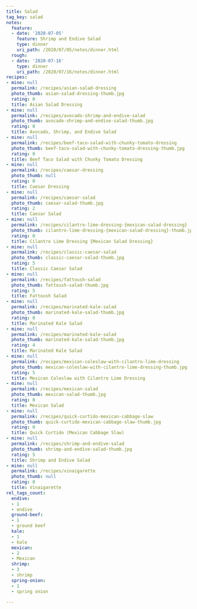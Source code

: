 ```yaml
---
title: Salad
tag_key: salad
notes:
  feature:
  - date: '2020-07-05'
    feature: Shrimp and Endive Salad
    type: dinner
    uri_path: /2020/07/05/notes/dinner.html
  rough:
  - date: '2020-07-16'
    type: dinner
    uri_path: /2020/07/16/notes/dinner.html
recipes:
- mine: null
  permalink: /recipes/asian-salad-dressing
  photo_thumb: asian-salad-dressing-thumb.jpg
  rating: 0
  title: Asian Salad Dressing
- mine: null
  permalink: /recipes/avocado-shrimp-and-endive-salad
  photo_thumb: avocado-shrimp-and-endive-salad-thumb.jpg
  rating: 0
  title: Avocado, Shrimp, and Endive Salad
- mine: null
  permalink: /recipes/beef-taco-salad-with-chunky-tomato-dressing
  photo_thumb: beef-taco-salad-with-chunky-tomato-dressing-thumb.jpg
  rating: 0
  title: Beef Taco Salad with Chunky Tomato Dressing
- mine: null
  permalink: /recipes/caesar-dressing
  photo_thumb: null
  rating: 0
  title: Caesar Dressing
- mine: null
  permalink: /recipes/caesar-salad
  photo_thumb: caesar-salad-thumb.jpg
  rating: 2
  title: Caesar Salad
- mine: null
  permalink: /recipes/cilantro-lime-dressing-{mexican-salad-dressing}
  photo_thumb: cilantro-lime-dressing-{mexican-salad-dressing}-thumb.jpg
  rating: 0
  title: Cilantro Lime Dressing {Mexican Salad Dressing}
- mine: null
  permalink: /recipes/classic-caesar-salad
  photo_thumb: classic-caesar-salad-thumb.jpg
  rating: 5
  title: Classic Caesar Salad
- mine: null
  permalink: /recipes/fattoush-salad
  photo_thumb: fattoush-salad-thumb.jpg
  rating: 5
  title: Fattoush Salad
- mine: null
  permalink: /recipes/marinated-kale-salad
  photo_thumb: marinated-kale-salad-thumb.jpg
  rating: 0
  title: Marinated Kale Salad
- mine: null
  permalink: /recipes/marinated-kale-salad
  photo_thumb: marinated-kale-salad-thumb.jpg
  rating: 4
  title: Marinated Kale Salad
- mine: null
  permalink: /recipes/mexican-coleslaw-with-cilantro-lime-dressing
  photo_thumb: mexican-coleslaw-with-cilantro-lime-dressing-thumb.jpg
  rating: 5
  title: Mexican Coleslaw with Cilantro Lime Dressing
- mine: null
  permalink: /recipes/mexican-salad
  photo_thumb: mexican-salad-thumb.jpg
  rating: 0
  title: Mexican Salad
- mine: null
  permalink: /recipes/quick-curtido-mexican-cabbage-slaw
  photo_thumb: quick-curtido-mexican-cabbage-slaw-thumb.jpg
  rating: 0
  title: Quick Curtido (Mexican Cabbage Slaw)
- mine: null
  permalink: /recipes/shrimp-and-endive-salad
  photo_thumb: shrimp-and-endive-salad-thumb.jpg
  rating: 5
  title: Shrimp and Endive Salad
- mine: null
  permalink: /recipes/vinaigarette
  photo_thumb: null
  rating: 0
  title: Vinaigarette
rel_tags_count:
  endive:
  - 1
  - endive
  ground-beef:
  - 1
  - ground beef
  kale:
  - 1
  - kale
  mexican:
  - 2
  - Mexican
  shrimp:
  - 3
  - shrimp
  spring-onion:
  - 1
  - spring onion

---
```

